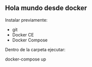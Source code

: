 ## Hola mundo desde docker ##

Instalar previamente:
 - git
 - Docker CE
 - Docker Compose

Dentro de la carpeta ejecutar:

 docker-compose up

